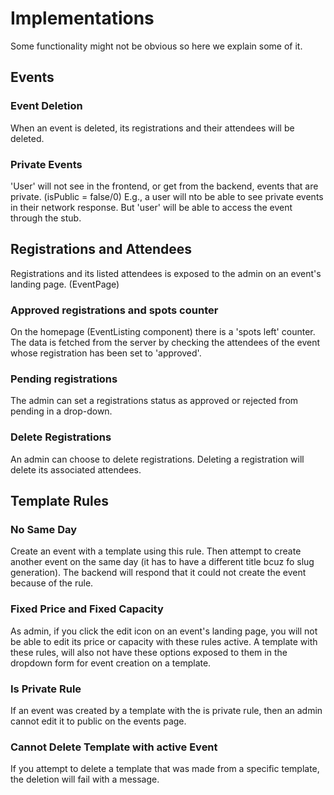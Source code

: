 # Implementations

Some functionality might not be obvious so here we explain some of it.

## Events

### Event Deletion

When an event is deleted, its registrations and their attendees will be deleted.

### Private Events

'User' will not see in the frontend, or get from the backend, events that are private. (isPublic = false/0)
E.g., a user will nto be able to see private events in their network response.
But 'user' will be able to access the event through the stub.

## Registrations and Attendees

Registrations and its listed attendees is exposed to the admin on an event's landing page. (EventPage)

### Approved registrations and spots counter

On the homepage (EventListing component) there is a 'spots left' counter. The data is fetched from the server by
checking the attendees of the event whose registration has been set to 'approved'.

### Pending registrations

The admin can set a registrations status as approved or rejected from pending in a drop-down.

### Delete Registrations

An admin can choose to delete registrations. Deleting a registration will delete its associated attendees.

## Template Rules

### No Same Day
Create an event with a template using this rule.
Then attempt to create another event on the same day (it has to have a different title bcuz fo slug generation).
The backend will respond that it could not create the event because of the rule.

### Fixed Price and Fixed Capacity
As admin, if you click the edit icon on an event's landing page, you will not be able to edit its price or capacity with these rules active. 
A template with these rules, will also not have these options exposed to them in the dropdown form for event creation on a template.

### Is Private Rule
If an event was created by a template with the is private rule, then an admin cannot edit it to public on the events page.

### Cannot Delete Template with active Event
If you attempt to delete a template that was made from a specific template, the deletion will fail with a message.